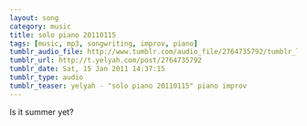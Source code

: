 ```yaml
---
layout: song
category: music
title: solo piano 20110115
tags: [music, mp3, songwriting, improv, piano]
tumblr_audio_file: http://www.tumblr.com/audio_file/2764735792/tumblr_lf2zy3oboK1qzo4ep
tumblr_url: http://t.yelyah.com/post/2764735792
tumblr_date: Sat, 15 Jan 2011 14:37:15
tumblr_type: audio
tumblr_teaser: yelyah - "solo piano 20110115" piano improv
---
```

Is it summer yet?
